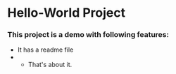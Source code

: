 # Hello-World Project

### This project is a demo with following features:
- It has a readme file
- - That's about it. 
